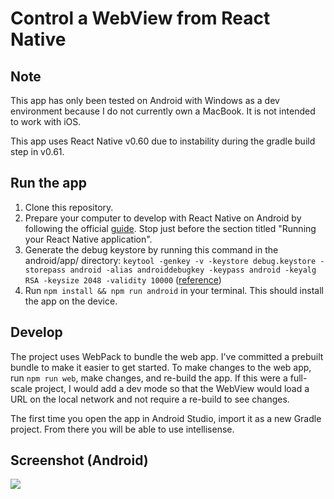 # Control a WebView from React Native

## Note

This app has only been tested on Android with Windows as a dev environment because I do not currently own a MacBook. It is not intended to work with iOS.

This app uses React Native v0.60 due to instability during the gradle build step in v0.61.

## Run the app

1. Clone this repository.
2. Prepare your computer to develop with React Native on Android by following the official [guide](https://facebook.github.io/react-native/docs/getting-started). Stop just before the section titled "Running your React Native application".
3. Generate the debug keystore by running this command in the android/app/ directory: `keytool -genkey -v -keystore debug.keystore -storepass android -alias androiddebugkey -keypass android -keyalg RSA -keysize 2048 -validity 10000` ([reference](https://github.com/facebook/react-native/issues/25629#issuecomment-511209583))
3. Run `npm install && npm run android` in your terminal. This should install the app on the device.

## Develop

The project uses WebPack to bundle the web app. I've committed a prebuilt bundle to make it easier to get started. To make changes to the web app, run `npm run web`, make changes, and re-build the app. If this were a full-scale project, I would add a dev mode so that the WebView would load a URL on the local network and not require a re-build to see changes.

The first time you open the app in Android Studio, import it as a new Gradle project. From there you will be able to use intellisense.

## Screenshot (Android)

![](https://i.ibb.co/TbknP7W/Screenshot-20191213-142657-webviewtest.jpg)
